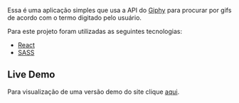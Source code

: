 Essa é uma aplicação simples que usa a API do [Giphy](giphy.com) para procurar por gifs de acordo com o termo digitado pelo usuário.

Para este projeto foram utilizadas as seguintes tecnologias:

- [React](https://pt-br.reactjs.org/)
- [SASS](https://sass-lang.com/)

## Live Demo

Para visualização de uma versão demo do site clique [aqui](LINK).
